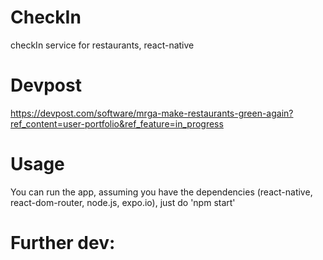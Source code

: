 # CheckIn
checkIn service for restaurants, react-native

# Devpost

https://devpost.com/software/mrga-make-restaurants-green-again?ref_content=user-portfolio&ref_feature=in_progress

# Usage

You can run the app, assuming you have the dependencies (react-native, react-dom-router, node.js, expo.io), just do 'npm start'

# Further dev:



